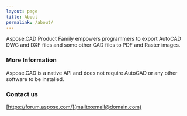 ```yaml
---
layout: page
title: About
permalink: /about/
---
```


Aspose.CAD Product Family empowers programmers to export AutoCAD DWG and DXF files and some other CAD files to PDF and Raster images.

### More Information

Aspose.CAD is a native API and does not require AutoCAD or any other software to be installed.

### Contact us

[https://forum.aspose.com/](mailto:email@domain.com)
